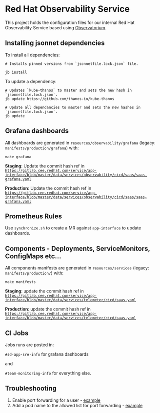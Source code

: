 # Red Hat Observability Service

This project holds the configuration files for our internal Red Hat Observability Service based using [Observatorium](https://github.com/observatorium/observatorium).

## Installing jsonnet dependencies

To install all dependencies:

```console
# Installs pinned versions from `jsonnetfile.lock.json` file.

jb install
```

To update a dependency:

```console
# Updates `kube-thanos` to master and sets the new hash in `jsonnetfile.lock.json`.
jb update https://github.com/thanos-io/kube-thanos

# Update all dependancies to master and sets the new hashes in `jsonnetfile.lock.json`.
jb update
```

## Grafana dashboards

All dashboards are generated in `resources/observability/grafana` (legacy: `manifests/production/grafana`) with:

```console
make grafana
```

**Staging**: Update the commit hash ref in [`https://gitlab.cee.redhat.com/service/app-interface/blob/master/data/services/observability/cicd/saas/saas-grafana.yaml`](https://gitlab.cee.redhat.com/service/app-interface/blob/master/data/services/observability/cicd/saas/saas-grafana.yaml)

**Production**: Update the commit hash ref in [`https://gitlab.cee.redhat.com/service/app-interface/blob/master/data/services/observability/cicd/saas/saas-grafana.yaml`](https://gitlab.cee.redhat.com/service/app-interface/blob/master/data/services/observability/cicd/saas/saas-grafana.yaml)

## Prometheus Rules

Use `synchronize.sh` to create a MR against `app-interface` to update dashboards.

## Components - Deployments, ServiceMonitors, ConfigMaps etc...

All components manifests are generated in `resources/services` (legacy: `manifests/production/`) with:

```console
make manifests
```

**Staging**: update the commit hash ref in [`https://gitlab.cee.redhat.com/service/app-interface/blob/master/data/services/telemeter/cicd/saas.yaml`](https://gitlab.cee.redhat.com/service/app-interface/blob/master/data/services/telemeter/cicd/saas.yaml)

**Production**: update the commit hash ref in [`https://gitlab.cee.redhat.com/service/app-interface/blob/master/data/services/telemeter/cicd/saas.yaml`](https://gitlab.cee.redhat.com/service/app-interface/blob/master/data/services/telemeter/cicd/saas.yaml)

## CI Jobs

Jobs runs are posted in:

`#sd-app-sre-info` for grafana dashboards

and

`#team-monitoring-info` for everything else.

## Troubleshooting

1. Enable port forwarding for a user - [example](https://gitlab.cee.redhat.com/service/app-interface/-/blob/ee91aac666ee39a273332c59ad4bdf7e0f50eeba/data/teams/telemeter/users/fbranczy.yml#L14)
2. Add a pod name to the allowed list for port forwarding - [example](https://gitlab.cee.redhat.com/service/app-interface/-/blob/ee91aac666ee39a273332c59ad4bdf7e0f50eeba/resources/app-sre/telemeter-production/observatorium-allow-port-forward.role.yaml#L10)
